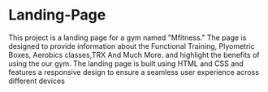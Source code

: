 # Landing-Page
This project is a landing page for a gym named "Mfitness." The page is designed to provide information about the  Functional Training, Plyometric Boxes, Aerobics classes,TRX And Much More. and highlight the benefits of using the our gym. The landing page is built using HTML and CSS and features a responsive design to ensure a seamless user experience across different devices
